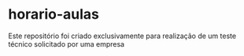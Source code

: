 # horario-aulas
Este repositório foi criado exclusivamente para realização de um teste técnico solicitado por uma empresa
